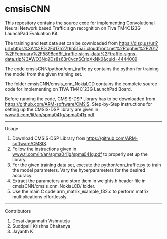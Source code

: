 # cmsisCNN

This repository contains the source code for implementing Convolutional Neural Network based Traffic sign recognition on Tiva TM4C123G LaunchPad Evaluation Kit.

The training and test data set can be downloaded from https://disq.us/url?url=https%3A%2F%2Fd17h27t6h515a5.cloudfront.net%2Ftopher%2F2017%2FFebruary%2F5898cd6f_traffic-signs-data%2Ftraffic-signs-data.zip%3AWO3Nq9Ds8s63rCvcn6CrIqXkNk0&cuid=4444009

The code cmsisCNN/python/cnn_traffic.py contains the python for training the model from the given training set.

The folder cmsisCNN/cmsis_cnn_NokiaLCD contains the complete source code for implementing on TIVA TM4C123G LaunchPad Board.

Before running the code, CMSIS-DSP Library has to be downloaded from https://github.com/ARM-software/CMSIS.
Step-by-Step instructions for setting up the CMSIS-DSP library are given in www.ti.com/lit/an/spma041g/spma041g.pdf

-------------------------------------------------------------------------------------------------------------------------------

Usage

1. Download CMSIS-DSP Library from https://github.com/ARM-software/CMSIS.
2. Follow the instructions given in www.ti.com/lit/an/spma041g/spma041g.pdf to properly set up the library.
3. For the given training data set, execute the python/cnn_traffic.py to train the model parameters. Vary the hyperparameters for the desired accuracy.
4. Extract the parameters and store them in weights.h header file in cmsisCNN/cmsis_cnn_NokiaLCD/ folder.
5. Use the main C code arm_matrix_example_f32.c to perform matrix multiplications effortlessly.


-------------------------------------------------------------------------------------------------------------------------------

Contributors
1. Desai Jagannath Vishnuteja
2. Suddpalli Krishna Chaitanya
3. Jayanth K
